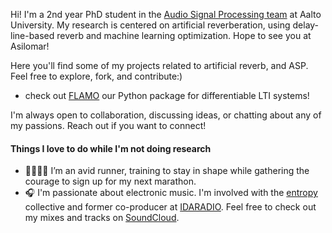 Hi! I'm a 2nd year PhD student in the [Audio Signal Processing team](https://www.aalto.fi/en/department-of-signal-processing-and-acoustics) at Aalto University. My research is centered on artificial reverberation, using delay-line-based reverb and machine learning optimization. Hope to see you at Asilomar!

Here you'll find some of my projects related to artificial reverb, and ASP. Feel free to explore, fork, and contribute:)
- check out [FLAMO](https://github.com/gdalsanto/flamo) our Python package for differentiable LTI systems!
  
I'm always open to collaboration, discussing ideas, or chatting about any of my passions. Reach out if you want to connect! 


#### Things I love to do while I'm not doing research

- 🏃🏼‍♀️‍➡️ I’m an avid runner, training to stay in shape while gathering the courage to sign up for my next marathon.
- 🎧 I'm passionate about electronic music. I'm involved with the [entropy](https://entropy.fi) collective and former co-producer at [IDARADIO](https://idaidaida.net). Feel free to check out my mixes and tracks on [SoundCloud](https://soundcloud.com/jiaozifan).
